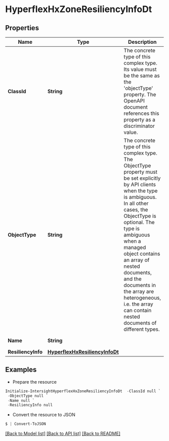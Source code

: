 # HyperflexHxZoneResiliencyInfoDt
## Properties

Name | Type | Description | Notes
------------ | ------------- | ------------- | -------------
**ClassId** | **String** | The concrete type of this complex type. Its value must be the same as the &#39;objectType&#39; property. The OpenAPI document references this property as a discriminator value. | [readonly] 
**ObjectType** | **String** | The concrete type of this complex type. The ObjectType property must be set explicitly by API clients when the type is ambiguous. In all other cases, the  ObjectType is optional.  The type is ambiguous when a managed object contains an array of nested documents, and the documents in the array are heterogeneous, i.e. the array can contain nested documents of different types. | 
**Name** | **String** |  | [optional] [readonly] 
**ResiliencyInfo** | [**HyperflexHxResiliencyInfoDt**](HyperflexHxResiliencyInfoDt.md) |  | [optional] 

## Examples

- Prepare the resource
```powershell
Initialize-IntersightHyperflexHxZoneResiliencyInfoDt  -ClassId null `
 -ObjectType null `
 -Name null `
 -ResiliencyInfo null
```

- Convert the resource to JSON
```powershell
$ | Convert-ToJSON
```

[[Back to Model list]](../README.md#documentation-for-models) [[Back to API list]](../README.md#documentation-for-api-endpoints) [[Back to README]](../README.md)

